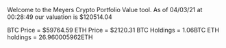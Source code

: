 Welcome to the Meyers Crypto Portfolio Value tool. 
As of 04/03/21 at 00:28:49 our valuation is $120514.04 

BTC Price = $59764.59
 ETH Price = $2120.31
BTC Holdings = 1.06BTC
 ETH holdings = 26.960005962ETH 
